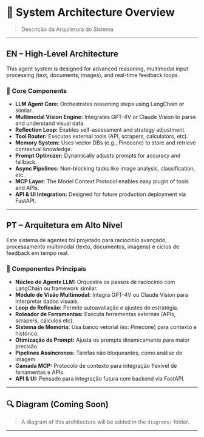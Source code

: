 # 🧠 System Architecture Overview  
> Descrição da Arquitetura do Sistema

---

## EN – High-Level Architecture

This agent system is designed for advanced reasoning, multimodal input processing (text, documents, images), and real-time feedback loops.

### 🔧 Core Components

- **LLM Agent Core:** Orchestrates reasoning steps using LangChain or similar.
- **Multimodal Vision Engine:** Integrates GPT-4V or Claude Vision to parse and understand visual data.
- **Reflection Loop:** Enables self-assessment and strategy adjustment.
- **Tool Router:** Executes external tools (API, scrapers, calculators, etc).
- **Memory System:** Uses vector DBs (e.g., Pinecone) to store and retrieve contextual knowledge.
- **Prompt Optimizer:** Dynamically adjusts prompts for accuracy and fallback.
- **Async Pipelines:** Non-blocking tasks like image analysis, classification, etc.
- **MCP Layer:** The Model Context Protocol enables easy plugin of tools and APIs.
- **API & UI Integration:** Designed for future production deployment via FastAPI.

---

## PT – Arquitetura em Alto Nível

Este sistema de agentes foi projetado para raciocínio avançado, processamento multimodal (texto, documentos, imagens) e ciclos de feedback em tempo real.

### 🔧 Componentes Principais

- **Núcleo do Agente LLM:** Orquestra os passos de raciocínio com LangChain ou framework similar.
- **Módulo de Visão Multimodal:** Integra GPT-4V ou Claude Vision para interpretar dados visuais.
- **Loop de Reflexão:** Permite autoavaliação e ajustes de estratégia.
- **Roteador de Ferramentas:** Executa ferramentas externas (APIs, scrapers, cálculos etc).
- **Sistema de Memória:** Usa banco vetorial (ex: Pinecone) para contexto e histórico.
- **Otimização de Prompt:** Ajusta os prompts dinamicamente para maior precisão.
- **Pipelines Assíncronos:** Tarefas não bloqueantes, como análise de imagem.
- **Camada MCP:** Protocolo de contexto para integração flexível de ferramentas e APIs.
- **API & UI:** Pensado para integração futura com backend via FastAPI.

---

## 🔍 Diagram (Coming Soon)

> A diagram of this architecture will be added in the `diagrams/` folder.

---
